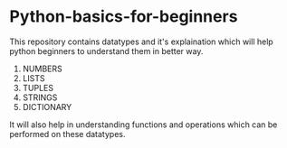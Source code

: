 # Python-basics-for-beginners

This repository contains datatypes and it's explaination which will help python beginners to understand them in better way.

1. NUMBERS
2. LISTS
3. TUPLES
4. STRINGS
5. DICTIONARY

It will also help in understanding functions and operations which can be performed on these datatypes.
